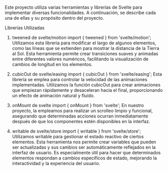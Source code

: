 
Este proyecto utiliza varias herramientas y librerías de Svelte para implementar diversas funcionalidades. 
A continuación, se describe cada una de ellas y su propósito dentro del proyecto.

Librerías Utilizadas
1. tweened de svelte/motion
import { tweened } from 'svelte/motion';
Utilizamos esta librería para modificar el largo de algunos elementos, como las líneas que se extienden para mostrar la distancia de la Tierra al Sol.
Esta herramienta permite crear transiciones suaves y animadas entre diferentes valores numéricos, facilitando la visualización de cambios de longitud en los elementos.

3. cubicOut de svelte/easing
import { cubicOut } from 'svelte/easing';
Esta librería se emplea para controlar la velocidad de las animaciones implementadas. Utilizamos la función cubicOut para crear animaciones que empiezan rápidamente y
desaceleran hacia el final, proporcionando un efecto de animación natural y fluido.

5. onMount de svelte
import { onMount } from 'svelte';
En nuestro proyecto, la empleamos para realizar un scrolleo limpio y funcional, asegurando que determinadas acciones ocurran inmediatamente después de que los componentes
estén disponibles en la interfaz.

7. writable de svelte/store
import { writable } from 'svelte/store';
Utilizamos writable para gestionar el estado reactivo de ciertos elementos.
Esta herramienta nos permite crear variables que pueden ser actualizadas y sus cambios ser automáticamente reflejados en la interfaz de usuario.
Es especialmente útil para hacer que determinados elementos respondan a cambios específicos de estado, mejorando la interactividad y la experiencia del usuario.

